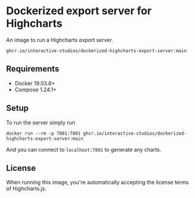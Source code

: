 # Dockerized export server for Highcharts

An image to run a Highcharts export server.

```
ghcr.io/interactive-studios/dockerized-highcharts-export-server:main
```

## Requirements

 * Docker 19.03.8+
 * Compose 1.24.1+

 ## Setup

To run the server simply run
```console
docker run --rm -p 7801:7801 ghcr.io/interactive-studios/dockerized-highcharts-export-server:main
```

And you can connect to `localhost:7801` to generate any charts.

## License
When running this image, you're automatically accepting the license terms of Highcharts.js.
